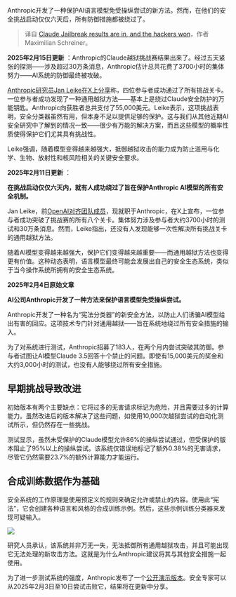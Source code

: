 
<!--
title: AI越狱大战，黑客仅用6天攻破防线！
cover: https://the-decoder.com/wp-content/uploads/2024/03/Anthropic_Claude_3.png
-->

Anthropic开发了一种保护AI语言模型免受操纵尝试的新方法。然而，在他们的安全挑战启动仅仅六天后，所有防御措施都被绕过了。

> 译自 [Claude Jailbreak results are in, and the hackers won](https://the-decoder.com/claude-jailbreak-results-are-in-and-the-hackers-won/)，作者 Maximilian Schreiner。

**2025年2月15日更新** ：Anthropic的Claude越狱挑战赛结果出来了。经过五天紧张的探测——涉及超过30万条消息，Anthropic估计总共花费了3700小时的集体努力——AI系统的防御最终被攻破。

[Anthropic研究员Jan Leike在X上分享](https://x.com/janleike/status/1890141865955278916)称，四位参与者成功通过了所有挑战关卡。一位参与者成功发现了一种通用越狱方法——基本上是绕过Claude安全防护的万能钥匙。Anthropic向获胜者总共支付了55,000美元。Leike表示，这项挑战表明，安全分类器虽然有用，但本身不足以提供足够的保护。这与我们从其他近期AI安全研究中了解到的情况一致——很少有万能的解决方案，而且这些模型的概率性质使得保护它们尤其具有挑战性。

Leike强调，随着模型变得越来越强大，抵御越狱攻击的能力成为防止滥用与化学、生物、放射性和核风险相关的关键安全要求。

**2025年2月11日更新** ：

**在挑战启动仅仅六天内，就有人成功绕过了旨在保护Anthropic AI模型的所有安全机制。**

Jan Leike，前[OpenAI对齐团队成员](https://the-decoder.com/openais-former-head-of-super-ai-alignment-jan-leike-joins-anthropic/)，现就职于Anthropic，在X上宣布，一位参与者成功突破了挑战赛的所有八个关卡。集体努力涉及参与者大约3700小时的测试和30万条消息。然而，Leike指出，还没有人发现能够一次性解决所有挑战关卡的通用越狱方法。

随着AI模型变得越来越强大，保护它们变得越来越重要——而通用越狱方法也变得更有价值。这种动态表明，语言模型最终可能会发展出自己的安全生态系统，类似于当今操作系统所拥有的安全生态系统。

**2025年2月4日原始文章** 

**AI公司Anthropic开发了一种方法来保护语言模型免受操纵尝试。**

 Anthropic开发了一种名为“宪法分类器”的新安全方法，以防止人们诱骗AI模型给出有害的回应。这项技术专门针对通用越狱——旨在系统地绕过所有安全措施的输入。

为了对系统进行测试，Anthropic招募了183人，在两个月内尝试突破其防御。参与者试图让AI模型Claude 3.5回答十个禁止的问题。即使有15,000美元的奖金和大约3,000小时的测试，也没有人能够绕过所有安全措施。

## 早期挑战导致改进

初始版本有两个主要缺点：它将过多的无害请求标记为危险，并且需要过多的计算能力。虽然改进后的版本解决了这些问题，如使用10,000次越狱尝试的自动化测试所示，但仍然存在一些挑战。

测试显示，虽然未受保护的Claude模型允许86%的操纵尝试通过，但受保护的版本阻止了95%以上的操纵尝试。该系统仅错误地标记了额外0.38%的无害请求，尽管它仍然需要23.7%的额外计算能力才能运行。

## 合成训练数据作为基础

安全系统的工作原理是使用预定义的规则来确定允许或禁止的内容。使用此“宪法”，它会创建各种语言和风格的合成训练示例。然后，这些示例训练分类器来发现可疑输入。

![](https://the-decoder.com/wp-content/uploads/2025/02/Anthropic-Constitutional-Classifier-method-770x503.webp)

研究人员承认，该系统并非万无一失，无法抵御所有通用越狱攻击，并且可能出现它无法处理的新攻击方法。这就是为什么Anthropic建议将其与其他安全措施一起使用。

为了进一步测试系统的强度，Anthropic发布了一个[公开演示版本](https://claude.ai/login?returnTo=/constitutional-classifiers)。安全专家可以从2025年2月3日至10日尝试击败它，结果将在更新中分享。